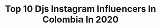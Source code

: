---
title: Top 10 Djs Instagram Influencers In Colombia In 2020
description: >-
  Find top djs Instagram influencers in Colombia in 2020. Most popular hashtags: #colombia #quedateencasa #djs #enmicasaescuchandomix899.
platform: Instagram
profiles:
  - username: "djsantiagocardona"
    fullname: >-
      SANTIAGO CARDONA
    location: "Colombia"
    followers: 104221
    engagement: 158
    commentsToLikes: 0.032036
    avatar: "https://scontent-ams4-1.cdninstagram.com/v/t51.2885-19/s320x320/92395117_260871705077911_1370386779818950656_n.jpg?_nc_ht=scontent-ams4-1.cdninstagram.com&_nc_ohc=n-G0A_9y5XYAX-y-Nz5&oh=53201ebd356fd59bb04d84df441c9bc9&oe=5EB988AC"
    verified: false
    hashtags: "#duroconlam, #nochesdesoledad, #salsarranda, #apollo11"
  - username: "mix89.9"
    fullname: >-
      Mix 89.9 Medellín
    location: "Colombia"
    followers: 118110
    engagement: 49
    commentsToLikes: 0.309388
    avatar: "https://scontent-ams4-1.cdninstagram.com/v/t51.2885-19/s320x320/91112916_2526953124210808_2017864807771799552_n.jpg?_nc_ht=scontent-ams4-1.cdninstagram.com&_nc_ohc=q9q4gGt2ksQAX-vAdNk&oh=233d0646d192e2e63c882ec6ef953204&oe=5EB35E44"
    verified: false
    hashtags: "#tbt, #colores, #quedateencasa, #enmicasa"
  - username: "davidsarriablackandwhite"
    fullname: >-
      David Sarria
    location: "Colombia"
    followers: 18595
    engagement: 274
    commentsToLikes: 0.070302
    avatar: "https://scontent-lhr8-1.cdninstagram.com/v/t51.2885-19/s320x320/92238001_531521847560939_5466272815411888128_n.jpg?_nc_ht=scontent-lhr8-1.cdninstagram.com&_nc_ohc=lkORSJ7WfkoAX8caE4e&oh=1151dd3abee2b19f6b11ba6ae3758b24&oe=5EB93286"
    verified: false
    hashtags: "#buenosdias, #technodance, #colombia, #cartagenaelectr"
  - username: "julianmaciasdj"
    fullname: >-
      Julian Macias
    location: "Colombia"
    followers: 39995
    engagement: 441
    commentsToLikes: 0.010985
    avatar: "https://scontent-ams4-1.cdninstagram.com/v/t51.2885-19/s320x320/82910900_1029024624149226_4059103291424899072_n.jpg?_nc_ht=scontent-ams4-1.cdninstagram.com&_nc_ohc=Re2XNDxvEBkAX8gHhoM&oh=ec782f3d31441c03ff56edf641d7ffbd&oe=5EB929E2"
    verified: false
    hashtags: "#diversidadmusical, #dudu, #yomequedoencasa, #lahumildadprevalecelamagiacrece"
  - username: "maikolelinsoportable"
    fullname: >-
      Maikol El Insoportable
    location: "Colombia"
    followers: 42498
    engagement: 88
    commentsToLikes: 0.247577
    avatar: "https://scontent-ams4-1.cdninstagram.com/v/t51.2885-19/s320x320/87642029_683964839010950_6304979292941975552_n.jpg?_nc_ht=scontent-ams4-1.cdninstagram.com&_nc_ohc=b2d1SFFKz-sAX_vrLQK&oh=d95b5f871f2381cdfbad0a0509c531a4&oe=5EBBDB86"
    verified: false
    hashtags: "#superkike, #djs, #champetachallenge, #unidosporlachampeta"
  - username: "andreacastillo1213"
    fullname: >-
      ANDREA CASTILLO🌼
    location: "Colombia"
    followers: 31060
    engagement: 128
    commentsToLikes: 0.036073
    avatar: "https://scontent-ams4-1.cdninstagram.com/v/t51.2885-19/s320x320/92948416_260167771673653_7068165612454805504_n.jpg?_nc_ht=scontent-ams4-1.cdninstagram.com&_nc_ohc=TQZi1fPe7DsAX9RbY5L&oh=1e55ad32347fb2280bd7aa39098434ee&oe=5EBA3C20"
    verified: false
    hashtags: "#colombiaelectr, #tiktok, #tvshow, #energy"
  - username: "danilo_palavecino"
    fullname: >-
      Danilo Palavecino 🇨🇱🇩🇴
    location: "Colombia"
    followers: 7729
    engagement: 575
    commentsToLikes: 0.071128
    avatar: "https://scontent-bos3-1.cdninstagram.com/v/t51.2885-19/s320x320/72899738_987010614977624_4684806165899509760_n.jpg?_nc_ht=scontent-bos3-1.cdninstagram.com&_nc_ohc=Fl5F-R9IdrMAX-4a729&oh=002ea464a6bd7346d7e47f0f826eb0f0&oe=5EBAAE5A"
    verified: false
    hashtags: "#blackcoffee, #diadelamujer, #djhouse, #houseparatodxs"
  - username: "l.a.s._dancer_zuulmavp"
    fullname: >-
      𝙕𝙐𝙇𝙈𝘼 𝙑𝙄𝙇𝙇𝘼𝙈𝙄𝙇
    location: "Colombia"
    followers: 2980
    engagement: 947
    commentsToLikes: 0.246817
    avatar: "https://scontent-ams4-1.cdninstagram.com/v/t51.2885-19/s320x320/91063872_3104796662905229_8586025415846395904_n.jpg?_nc_ht=scontent-ams4-1.cdninstagram.com&_nc_ohc=84D9jcFiSLUAX_3OLcW&oh=4bfa135ffbc0164c759b4c4d4579494c&oe=5EB98EED"
    verified: false
    hashtags: "#ideclarewar, #yourself, #bgdancerz, #jquiles"
  - username: "eli_rojas_422"
    fullname: >-
      Eli Rojas
    location: "Colombia"
    followers: 31686
    engagement: 180
    commentsToLikes: 0.045854
    avatar: "https://scontent-lhr8-1.cdninstagram.com/v/t51.2885-19/s320x320/18721809_1350011185064130_5016272796704047104_a.jpg?_nc_ht=scontent-lhr8-1.cdninstagram.com&_nc_ohc=44_rLcm888IAX9MqkJ9&oh=3a28e4a4b55a8de391b8ffc9c06e40e5&oe=5EBADE6B"
    verified: false
    hashtags: "#stayhome, #filmmaker, #whatmagazine, #neonlights"
  - username: "starlitefestival"
    fullname: >-
      Starlite Catalana Occidente
    location: "Colombia"
    followers: 44922
    engagement: 92
    commentsToLikes: 0.028056
    avatar: "https://scontent-ams4-1.cdninstagram.com/v/t51.2885-19/s320x320/76849003_834414657009023_8158237743927787520_n.jpg?_nc_ht=scontent-ams4-1.cdninstagram.com&_nc_ohc=ik-bpw5y354AX8rNad3&oh=405e4787bd6c083ae673afc7259302c1&oe=5EA61285"
    verified: true
    hashtags: "#cadad, #dance, #lounge, #djsessions"
---